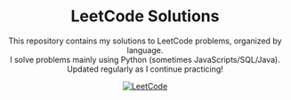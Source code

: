 <h1 align="center">LeetCode Solutions</h1>

<p align="center">
  This repository contains my solutions to LeetCode problems, organized by language.<br>
  I solve problems mainly using Python (sometimes JavaScripts/SQL/Java).<br>
  Updated regularly as I continue practicing!
</p>

<p align="center">
  <a href="https://leetcode.com/u/munalpoudel/">
    <img src="https://img.shields.io/badge/LeetCode-orange?logo=leetcode&logoColor=white" alt="LeetCode">
  </a>
</p>
